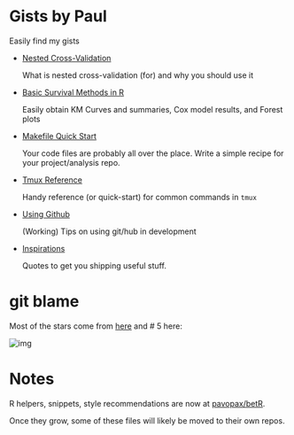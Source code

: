 # Gists by Paul

Easily find my gists

  * [Nested Cross-Validation](nested-cross-validation.md)

    What is nested cross-validation (for) and why you should use it

  * [Basic Survival Methods in R](survival-in-R.md)
  
    Easily obtain KM Curves and summaries, Cox model results, and Forest plots

  * [Makefile Quick Start](makefile-quick-start.md)
	
    Your code files are probably all over the place. Write a simple recipe for your
    project/analysis repo.

  * [Tmux Reference](tmux-reference.md)

    Handy reference (or quick-start) for common commands in `tmux`
    
  * [Using Github](using-github.md)
  
    (Working) Tips on using git/hub in development

  * [Inspirations](inspirations.md)
  
    Quotes to get you shipping useful stuff.
  
  
# git blame

Most of the stars come from
[here](https://twitter.com/newsycombinator/status/918975083804286976) and # 5
here:


![img](img/hn.jpg)


# Notes

R helpers, snippets, style recommendations are now at
[pavopax/betR](https://github.com/pavopax/betR).

Once they grow, some of these files will likely be moved to their own repos.
